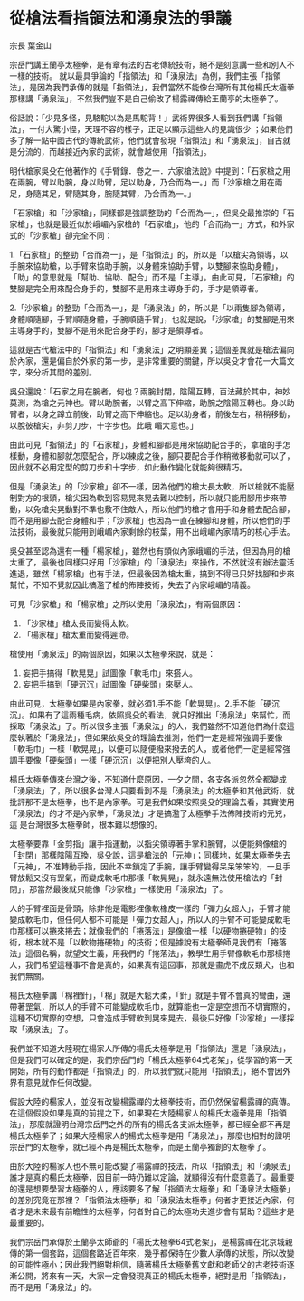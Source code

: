 # 從槍法看指領法和湧泉法的爭議

宗長
葉金山

宗岳門講王蘭亭太極拳，是有章有法的古老傳統技術，絕不是刻意講一些和別人不一樣的技術。 就以最具爭論的「指領法」和「湧泉法」為例，我們主張「指領法」，是因為我們承傳的就是「指領法」，我們當然不能像台灣所有其他楊氏太極拳那樣講「湧泉法」，不然我們豈不是自己偷改了楊露禪傳給王蘭亭的太極拳了。

俗話說：「少見多怪，見駱駝以為是馬駝背！」武術界很多人看到我們講「指領法」，一付大驚小怪，天理不容的樣子，正足以顯示這些人的見識很少 ；如果他們多了解一點中國古代的傳統武術，他們就會發現「指領法」和「湧泉法」，自古就是分流的，而越接近內家的武術，就會越使用「指領法」。

明代槍家吳殳在他著作的《手臂錄．卷之一．六家槍法說》中提到：「石家槍之用在兩腕，臂以助腕，身以助臂，足以助身，乃合而為一。」而「沙家槍之用在兩足，身隨其足，臂隨其身，腕隨其臂，乃合而為一。」

「石家槍」和「沙家槍」，同樣都是強調整勁的「合而為一」，但吳殳最推崇的「石家槍」，也就是最近似於峨嵋內家槍的「石家槍」，他的「合而為一」方式，和外家式的「沙家槍」卻完全不同：

1.「石家槍」的整勁「合而為一」，是「指領法」的，所以是「以槍尖為領導，以手腕來協助槍，以手臂來協助手腕，以身體來協助手臂，以雙腳來協助身體」，「助」的意思就是「幫助、協助、配合」而不是「主導」。由此可見，「石家槍」的雙腳是完全用來配合身手的，雙腳不是用來主導身手的，手才是領導者。

2.「沙家槍」的整勁「合而為一」，是「湧泉法」的，所以是「以兩隻腳為領導，身體順隨腳，手臂順隨身體，手腕順隨手臂」，也就是說，「沙家槍」的雙腳是用來主導身手的，雙腳不是用來配合身手的，腳才是領導者。

這就是古代槍法中的「指領法」和「湧泉法」之明顯差異；這個差異就是槍法偏向於內家，還是偏自於外家的第一步，是非常重要的關鍵，所以吳殳才會花一大篇文字，來分析其間的差別。

吳殳還說：「石家之用在腕者，何也？兩腕封閉，陰陽互轉，百法藏於其中，神妙莫測，為槍之元神也。臂以助腕者，以臂之高下伸縮，助腕之陰陽互轉也。身以助臂者，以身之蹲立前後，助臂之高下伸縮也。足以助身者，前後左右，稍稍移動，以脫彼槍尖，非剪刀步，十字步也。此峨 嵋大意也。」

由此可見「指領法」的「石家槍」，身體和腳都是用來協助配合手的，拿槍的手怎樣動，身體和腳就怎麼配合，所以練成之後，腳只要配合手作稍微移動就可以了，因此就不必用定型的剪刀步和十字步，如此動作變化就能夠很精巧。

但是「湧泉法」的「沙家槍」卻不一樣，因為他們的槍太長太軟，所以槍就不能壓制對方的根頭，槍尖因為軟到容易晃來晃去難以控制，所以就只能用腳用步來帶動，以免槍尖晃動對不準也敷不住敵人，所以他們的槍才會用手和身體去配合腳，而不是用腳去配合身體和手；「沙家槍」也因為一直在練腳和身體，所以他們的手法技術，最後就只能用到峨嵋內家剩餘的枝葉，用不出峨嵋內家精巧的核心手法。

吳殳甚至認為還有一種「楊家槍」，雖然也有類似內家峨嵋的手法，但因為用的槍太重了，最後也同樣只好用「沙家槍」的「湧泉法」來操作，不然就沒有辦法靈活進退，雖然「楊家槍」也有手法，但最後因為槍太重，搞到不得已只好找腳和步來幫忙，不知不覺就因此搞濫了槍的佈陣技術，失去了內家峨嵋的精義。

可見「沙家槍」和「楊家槍」之所以使用「湧泉法」，有兩個原因：

1. 「沙家槍」槍太長而變得太軟。
2. 「楊家槍」槍太重而變得遲滯。

槍使用「湧泉法」的兩個原因，如果以太極拳來說，就是：

1. 妄把手搞得「軟晃晃」試圖像「軟毛巾」來搭人。
2. 妄把手搞到「硬沉沉」試圖像「硬柴頭」來壓人。

由此可見，太極拳如果是內家拳，就必須1.手不能「軟晃晃」。2.手不能「硬沉沉」。如果有了這兩種毛病，依照吳殳的看法，就只好推出「湧泉法」來幫忙，而採取「湧泉法」了。所以很多主張「湧泉法」的人，我們雖然不知道他們為什麼這麼執著於「湧泉法」，但如果依吳殳的理論去推測，他們一定是經常強調手要像「軟毛巾」一樣「軟晃晃」，以便可以隨便撥來撥去的人，或者他們一定是經常強調手要像「硬柴頭」一樣「硬沉沉」以便把別人壓垮的人。

楊氏太極拳傳來台灣之後，不知道什麼原因，一夕之間，各支各派忽然全都變成「湧泉法」了，所以很多台灣人只要看到不是「湧泉法」的太極拳和其他武術，就批評那不是太極拳，也不是內家拳。可是我們如果按照吳殳的理論去看，其實使用「湧泉法」的才不是內家拳，「湧泉法」才是搞濫了太極拳手法佈陣技術的元兇，這 是台灣很多太極拳師，根本難以想像的。

太極拳要靠「金剪指」讓手指運動，以指尖領導著手掌和腕臂，以便能夠像槍的「封閉」那樣陰陽互換，吳殳說，這是槍法的「元神」；同樣地，如果太極拳失去「元神」，不准轉動手指，因此不幸鎖定了手腕，讓手臂變得呆呆笨笨的，一旦手臂放鬆又沒有罡氣，而變成軟毛巾那樣「軟晃晃」，就永遠無法使用槍法的「封閉」，那當然最後就只能像「沙家槍」一樣使用「湧泉法」了。

人的手臂裡面是骨頭，除非他是電影裡像軟橡皮一樣的「彈力女超人」，手臂才能變成軟毛巾，但任何人都不可能是「彈力女超人」，所以人的手臂不可能變成軟毛巾那樣可以捲來捲去；就像我們的「捲落法」是像槍一樣「以硬物捲硬物」的技術，根本就不是「以軟物捲硬物」的技術；但是據說有太極拳師見我們有「捲落法」這個名稱，就望文生義，用我們的「捲落法」，教學生用手臂像軟毛巾那樣捲人，我們希望這種事不會是真的，如果真有這回事，那就是畫虎不成反類犬，也和我們無關。

楊氏太極拳講「棉裡針」，「棉」就是大鬆大柔，「針」就是手臂不會真的彎曲，還帶著罡氣，所以人的手臂不可能變成軟毛巾，就算能也一定是空想而不切實際的，這種不切實際的空想，只會造成手臂軟到晃來晃去，最後只好像「沙家槍」一樣採取「湧泉法」了。

我們並不知道大陸現在楊家人所傳的楊氏太極拳是用「指領法」還是「湧泉法」，但是我們可以確定的是，我們宗岳門的「楊氏太極拳64式老架」，從學習的第一天開始，所有的動作都是「指領法」的，所以我們就只能用「指領法」，絕不會因外界有意見就作任何改變。

假設大陸的楊家人，並沒有改變楊露禪的太極拳技術，而仍然保留楊露禪的真傳。在這個假設如果是真的前提之下，如果現在大陸楊家人的楊氏太極拳是用「指領法」，那麼就證明台灣宗岳門之外的所有的楊氏各支派太極拳，都已經全都不再是楊氏太極拳了；如果大陸楊家人的楊式太極拳是用「湧泉法」，那麼也相對的證明宗岳門的太極拳，就已經不再是楊氏太極拳，而是王蘭亭獨創的太極拳了。

由於大陸的楊家人也不無可能改變了楊露禪的技法，所以「指領法」和「湧泉法」誰才是真的楊氏太極拳，因目前一時仍難以定論，就顯得沒有什麼意義了。最重要的還是想要學習太極拳的人，應該要多了解「指領法太極拳」和「湧泉法太極拳」的差別究竟在那裡？「指領法太極拳」和「湧泉法太極拳」何者才更接近內家，何者才是未來最有前瞻性的太極拳，何者對自己的太極功夫進步會有幫助？這些才是最重要的。

我們宗岳門承傳於王蘭亭太師爺的「楊氏太極拳64式老架」，是楊露禪在北京城親傳的第一個套路，這個套路近百年來，幾乎都保持在少數人承傳的狀態，所以改變的可能性極小；因此我們絕對相信，隨著楊氏太極拳舊文獻和老師父的古老技術逐漸公開，將來有一天，大家一定會發現真正的楊氏太極拳，絕對是用「指領法」，而不是用「湧泉法」的。
